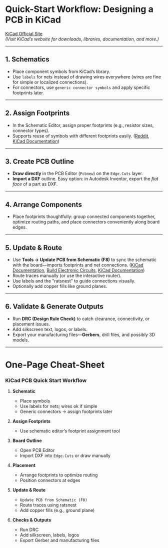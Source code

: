 # Quick-Start Workflow: Designing a PCB in KiCad

[KiCad Official Site](https://www.kicad.org)  
*(Visit KiCad’s website for downloads, libraries, documentation, and more.)*

---

## 1. Schematics

- Place component symbols from KiCad’s library.
- Use `labels` for nets instead of drawing wires everywhere (wires are fine for simple or localized connections).
- For connectors, use `generic connector symbols` and apply specific footprints later.

---

## 2. Assign Footprints

- In the Schematic Editor, assign proper footprints (e.g., resistor sizes, connector types).
- Supports reuse of symbols with different footprints easily. ([Reddit][2], [KiCad Documentation][3])

---

## 3. Create PCB Outline

- **Draw directly** in the PCB Editor (`Pcbnew`) on the `Edge.Cuts` layer.  
- **Import a DXF** outline. Easy option: in Autodesk Inventor, export the *flat face* of a part as DXF.


---

## 4. Arrange Components

- Place footprints thoughtfully: group connected components together, optimize routing paths, and place connectors conveniently along board edges.

---

## 5. Update & Route

- Use **Tools → Update PCB from Schematic (F8)** to sync the schematic with the board—imports footprints and net connections. ([KiCad Documentation][4], [Build Electronic Circuits][5], [KiCad Documentation][6])
- Route traces manually (or use the interactive router).
- Use labels and the "ratsnest" to guide connections visually.
- Optionally add copper fills like ground planes.

---

## 6. Validate & Generate Outputs

- Run **DRC (Design Rule Check)** to catch clearance, connectivity, or placement issues.
- Add silkscreen text, logos, or labels.
- Export your manufacturing files—**Gerbers**, drill files, and possibly 3D models.

---

# One-Page Cheat-Sheet

### KiCad PCB Quick Start Workflow

1. **Schematic**
   - Place symbols
   - Use labels for nets; wires ok if simple
   - Generic connectors → assign footprints later

2. **Assign Footprints**
   - Use schematic editor’s footprint assignment tool

3. **Board Outline**
   - Open PCB Editor
   - Import DXF into `Edge.Cuts` or draw manually

4. **Placement**
   - Arrange footprints to optimize routing
   - Position connectors at edges

5. **Update & Route**
   - `Update PCB from Schematic (F8)`
   - Route traces using ratsnest
   - Add copper fills (e.g., ground plane)

6. **Checks & Outputs**
   - Run DRC
   - Add silkscreen, labels, logos
   - Export Gerber and manufacturing files



[1]: https://www.kicad.org/?utm_source=chatgpt.com "KiCad - Schematic Capture & PCB Design Software"  
[2]: https://www.reddit.com/r/KiCad/comments/1fesnyh/workflow_with_components/?utm_source=chatgpt.com "Workflow with Components : r/KiCad"  
[3]: https://docs.kicad.org/9.0/en/getting_started_in_kicad/getting_started_in_kicad.html?utm_source=chatgpt.com "Getting Started in KiCad | 9.0 | English | Documentation"  
[4]: https://docs.kicad.org/master/it/pcbnew/pcbnew_create_board.html?utm_source=chatgpt.com "Creating a PCB"  
[5]: https://www.build-electronic-circuits.com/kicad-tutorial/?utm_source=chatgpt.com "KiCad Tutorial: Make Your First Printed Circuit Board"  
[6]: https://docs.kicad.org/7.0/en/eeschema/eeschema_schematic_to_pcb.html?utm_source=chatgpt.com "Update PCB from Schematic (forward annotation)"  

